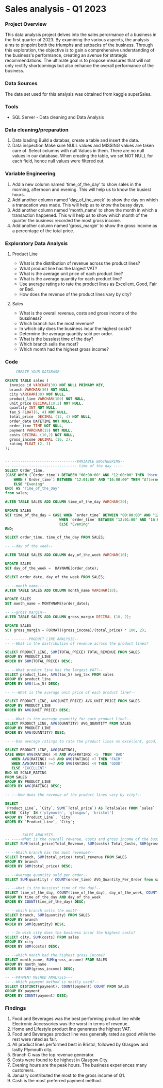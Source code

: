 # Sales analysis - Q1 2023
### Project Overview

This data analysis project delves into the sales perormance of a business in the first quarter of 2023. By examining the various aspects, the analysis aims to pinpoint both the triumphs and setbacks of the business. Through this exploration, the objective is to gain a comprehensive understanding of the business's performance, creating an avenue for strategic recommendations. The ultimate goal is to propose measures that will not only rectify shortcomings but also enhance the overall performance of the business.

### Data Sources

The data set used for this analysis was obtained from kaggle superSales. 

### Tools
- SQL Server - Data cleaning and Data Analysis
  
### Data cleaning/preparation
1. Data loading
   Build a databas, create a table and insert the data.
2. Data inspection
   Make sure NULL values and MISSING values are taken care of.
   Select columns with null Values in them. There are no null values in our database. When creating the table, we set NOT NULL for each field, hence null values were filtered out.

### Variable Engineering
   1. Add a new column named 'time_of_the_day' to show sales in the morning, afternoon and evening. This will help us to know the busiest hours.
   2. Add another column named 'day_of_the_week' to show the day on which a transcation was made. This will help us to know the bussy days.
   3. Add another column named 'month_name' to show the month in which a transaction happened. This will help us to show which month of the quarter the business recorded the most gross 
      income.
   4. Add another column named 'gross_margin' to show the gross income as a percentage of the total price.

### Exploratory Data Analysis
   1. Product Line
      - What is the distribution of revenue across the product lines?
      - What product line has the largest VAT?
      - What is the average unit price of each product line?
      - What is the average quantity for each product line?
      - Use average ratings to rate the product lines as Excellent, Good, Fair or Bad.
      - How does the revenue of the product lines vary by city?


  2. Sales
     - What is the overall revenue, costs and gross income of the bussiness?
     - Which branch has the most revenue?
     - In which city does the business incur the highest costs?
     - Determine the average quantity sold per order.
     - What is the bussiest time of the day?
     - Which branch sells the most?
     - Which month had the highest gross income?
    
  
  ### Code

  ```sql
-- --CREATE YOUR DATABASE-- 

CREATE TABLE sales (
    invoice_id VARCHAR(30) NOT NULL PRIMARY KEY,
	branch VARCHAR(30) NOT NULL,
    city VARCHAR(30) NOT NULL,
    product_line VARCHAR(100) NOT NULL,
    unit_price DECIMAL(10,2) NOT NULL,
    quantity INT NOT NULL,
    tax_5 FLOAT(6, 4) NOT NULL,
    total_price  DECIMAL (12, 4) NOT NULL,
    order_date DATETIME NOT NULL,
    order_time TIME NOT NULL,
    payment VARCHAR(15) NOT NULL,
    costs DECIMAL (10,2) NOT NULL,
    gross_income DECIMAL (10, 2), 
    rating FLOAT (2, 1) 
);


-- ------------------------------VARIABLE ENGINEERING--
-- ------------------------------ time of the day ----
SELECT Order_time,
(CASE WHEN (`Order_time`) BETWEEN "00:00:00" AND "12:00:00" THEN 'Morning'
      WHEN (`Order_time`) BETWEEN "12:01:00" AND "16:00:00" THEN "Afternoon"
      ELSE "Evening"
END) AS 'Time_of_the_Day'  
from sales;

ALTER TABLE SALES ADD COLUMN time_of_the_day VARCHAR(20);

UPDATE SALES
SET time_of_the_day = CASE WHEN `order_time` BETWEEN "00:00:00" AND "12:00:00" THEN "Morning"
                           WHEN `order_time` BETWEEN "12:01:00" AND "16:00:00" THEN "Afternoon"
                           ELSE "Evening"
END;

SELECT order_time, time_of_the_day FROM SALES;

-- --day of the week--

ALTER TABLE SALES ADD COLUMN day_of_the_week VARCHAR(10);

UPDATE SALES
SET day_of_the_week =  DAYNAME(order_date);

SELECT order_date, day_of_the_week FROM SALES;

-- --month name-----
ALTER TABLE SALES ADD COLUMN month_name VARCHAR(10);

UPDATE SALES
SET month_name = MONTHNAME(order_date); 

-- --gross margin--
ALTER TABLE SALES ADD COLUMN gross_margin DECIMAL (10, 2);

UPDATE SALES
SET gross_margin = FORMAT((gross_income)/(total_price) * 100, 2);

-- --------PRODUCT LINE ANALYSIS--
-- --What is the distribution of revenue across the product lines?

SELECT PRODUCT_LINE, SUM(TOTAL_PRICE) TOTAL_REVENUE FROM SALES
GROUP BY PRODUCT_LINE
ORDER BY SUM(TOTAL_PRICE) DESC;

-- --What product line has the largest VAT?--
SELECT product_line, AVG(tax_5) avg_tax FROM sales
GROUP BY product_line
ORDER BY AVG(tax_5) DESC; 

-- ---What is the average unit price of each product line?--

SELECT PRODUCT_LINE, AVG(UNIT_PRICE) AVG_UNIT_PRICE FROM SALES
GROUP BY PRODUCT_LINE
ORDER BY AVG(UNIT_PRICE) DESC; 

-- --What is the average quantity for each product line?--
SELECT PRODUCT_LINE, AVG(QUANTITY) AVG_QUANTITY FROM SALES
GROUP BY PRODUCT_LINE 
ORDER BY AVG(QUANTITY) DESC;

-- --Use average ratings to rate the product lines as excellent, good, fair or bad--

SELECT PRODUCT_LINE, AVG(RATING),
CASE WHEN AVG(RATING) >0 AND AVG(RATING) <5  THEN 'BAD'
     WHEN AVG(RATING) >=5 AND AVG(RATING) <7 THEN 'FAIR'
     WHEN AVG(RATING) >=7 AND AVG(RATING) <9 THEN 'GOOD'
     ELSE 'EXCELLENT'
 END AS SCALE_RATING
 FROM SALES
 GROUP BY PRODUCT_LINE
 ORDER BY AVG(RATING) DESC;
 
 -- ---How does the revenue of the product lines vary by city?--

 SELECT
 `Product_Line`, `City`, SUM(`Total_price`) AS TotalSales FROM `sales`
WHERE `City` IN ('plymouth', 'glasgow', 'bristol')
GROUP BY `Product_Line`, `City`
ORDER BY `Product_Line`, `City`;


-- -----SALES ANALYSIS--
-- -----What is the overall revenue, costs and gross income of the bussiness?--
SELECT SUM(total_price)Total_Revenue, SUM(costs) Total_Costs, SUM(gross_income)Total_gross_income FROM SALES; 

-- --Which branch has the most revenue?--
SELECT branch, SUM(total_price) total_revenue FROM SALES
GROUP BY branch
ORDER BY SUM(total_price) DESC;

-- --Average quantity sold per order--
SELECT SUM(quantity) / COUNT(order_time) AVG_Quantity_Per_Order from sales; 

-- --what is the bussiest time of the day?--
SELECT time_of_the_day, COUNT(time_of_the_day), day_of_the_week, COUNT(day_of_the_week) FROM SALES
GROUP BY time_of_the_day AND day_of_the_week
ORDER BY COUNT(time_of_the_day) DESC;

-- --which branch sells the most?--
SELECT branch, SUM(quantity) FROM SALES
GROUP BY branch
ORDER BY SUM(quantity) DESC;

-- --In wich city does the business incur the highest costs?
SELECT city, SUM(costs) FROM sales
GROUP BY city 
ORDER BY SUM(costs) DESC;

-- --which month had the highest gross income?
SELECT month_name, SUM(gross_income) FROM SALES
GROUP BY month_name
ORDER BY SUM(gross_income) DESC;

 -- --PAYMENT METHOD ANALYSIS---
-- --Which payment method is mostly used?--
SELECT DISTINCT(payment), COUNT(payment) COUNT FROM SALES
GROUP BY payment
ORDER BY COUNT(payment) DESC; 
```

### Findings
1. Food and Beverages was the best performing product line while Electronic Accessories was the worst in terms of revenue.
2. Home and Lifestyle product line generates the highest VAT.
3. Food and Beverages product line was generally rated as good while the rest were rated as fair.
4. All product lines performed best in Bristol, followed by Glasgow and lastly Plymouth city.
5. Branch C was the top revenue generator.
6. Costs were found to be highest in Glasgow City.
7. Evening hours are the peak hours. The business experiences many customers.
8. January contributed the most to the gross income of Q1.
9. Cash is the most preferred payment method.
    
